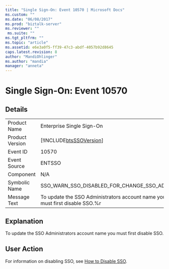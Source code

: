 ```yaml
---
title: "Single Sign-On: Event 10570 | Microsoft Docs"
ms.custom: ""
ms.date: "06/08/2017"
ms.prod: "biztalk-server"
ms.reviewer: ""
 ms.suite: ""
ms.tgt_pltfrm: ""
ms.topic: "article"
ms.assetid: e6e3a0f5-ff39-47c3-abdf-4057b92d8645
caps.latest.revision: 8
author: "MandiOhlinger"
ms.author: "mandia"
manager: "anneta"
---
```

# Single Sign-On: Event 10570
## Details  
  
|||  
|-|-|  
|Product Name|Enterprise Single Sign-On|  
|Product Version|[!INCLUDE[btsSSOVersion](../includes/btsssoversion-md.md)]|  
|Event ID|10570|  
|Event Source|ENTSSO|  
|Component|N/A|  
|Symbolic Name|SSO_WARN_SSO_DISABLED_FOR_CHANGE_SSO_ADMIN|  
|Message Text|To update the SSO Administrators account name you must first disable SSO.%r|  
  
## Explanation  
 To update the SSO Administrators account name you must first disable SSO.  
  
## User Action  
 For information on disabling SSO, see [How to Disable SSO](../core/how-to-disable-sso.md).